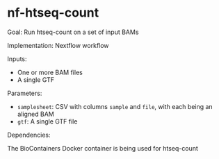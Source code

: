 # nf-htseq-count

Goal: Run htseq-count on a set of input BAMs

Implementation: Nextflow workflow

Inputs:

- One or more BAM files
- A single GTF

Parameters:

- `samplesheet`: CSV with columns `sample` and `file`, with each being an aligned BAM
- `gtf`: A single GTF file

Dependencies:

The BioContainers Docker container is being used for htseq-count